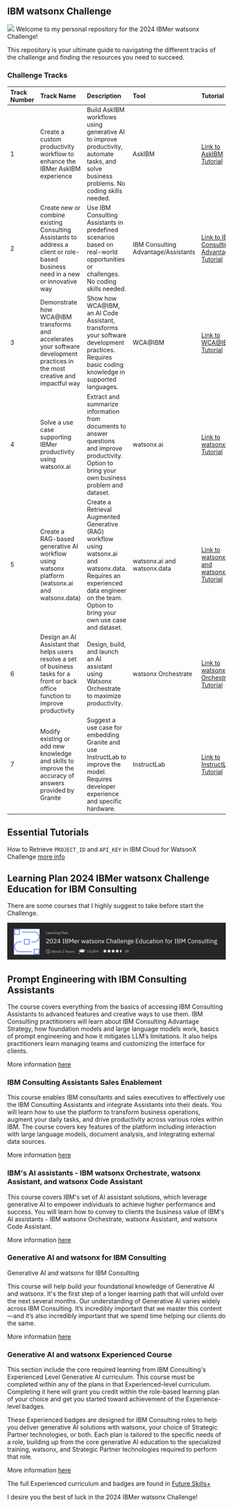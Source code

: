 ## IBM watsonx Challenge
![](assets/animation.gif)
Welcome to my personal repository for the 2024 IBMer watsonx Challenge! 

This repository is your ultimate guide to navigating the different tracks of the challenge and finding the resources you need to succeed.

### Challenge Tracks

| Track Number | Track Name                                                                                                                                                                 | Description                                                                                                                                                                                                                                                                                                                                                                  | Tool                                                                                                                            | Tutorial                                                                                                                               |
| :----------- | :------------------------------------------------------------------------------------------------------------------------------------------------------------------------------ | :------------------------------------------------------------------------------------------------------------------------------------------------------------------------------------------------------------------------------------------------------------------------------------------------------------------------------------------------------------ | :------------------------------------------------------------------------------------------------------------------------------- | :------------------------------------------------------------------------------------------------------------------------------------- |
| 1            | Create a custom productivity workflow to enhance the IBMer AskIBM experience                                                                                                | Build AskIBM workflows using generative AI to improve productivity, automate tasks, and solve business problems. No coding skills needed.                                                                                                                                                                                                                              | AskIBM                                                                                                                           | [Link to AskIBM Tutorial](./track1/README.md)                                                                                    |
| 2            | Create new or combine existing Consulting Assistants to address a client or role-based business need in a new or innovative way                                             | Use IBM Consulting Assistants in predefined scenarios based on real-world opportunities or challenges. No coding skills needed.                                                                                                                                                                                                                                           | IBM Consulting Advantage/Assistants                                                                                              | [Link to IBM Consulting Advantage Tutorial](./track2/README.md)                 |
| 3            | Demonstrate how WCA@IBM transforms and accelerates your software development practices in the most creative and impactful way                                                 | Show how WCA@IBM, an AI Code Assistant, transforms your software development practices. Requires basic coding knowledge in supported languages.                                                                                                                                                                                                                          | WCA@IBM                                                                                                                        | [Link to WCA@IBM Tutorial](./track3/README.md)                                                                                 |
| 4            | Solve a use case supporting IBMer productivity using watsonx.ai                                                                                                                | Extract and summarize information from documents to answer questions and improve productivity. Option to bring your own business problem and dataset.                                                                                                                                                                                                                   | watsonx.ai                                                                                                                       | [Link to watsonx.ai Tutorial](./track4/README.md)                                                                            |
| 5            | Create a RAG-based generative AI workflow using watsonx platform (watsonx.ai and watsonx.data)                                                                                 | Create a Retrieval Augmented Generative (RAG) workflow using watsonx.ai and watsonx.data. Requires an experienced data engineer on the team. Option to bring your own use case and dataset.                                                                                                                                                                                    | watsonx.ai and watsonx.data                                                                                                    | [Link to watsonx.ai and watsonx.data Tutorial](./track5/README.md)                                         |
| 6            | Design an AI Assistant that helps users resolve a set of business tasks for a front or back office function to improve productivity                                         | Design, build, and launch an AI assistant using Watsonx Orchestrate to maximize productivity.                                                                                                                                                                                                                                                                   | watsonx Orchestrate                                                                                                          | [Link to watsonx Orchestrate Tutorial](./track6/README.md)                                                         |
| 7            | Modify existing or add new knowledge and skills to improve the accuracy of answers provided by Granite                                                                       | Suggest a use case for embedding Granite and use InstructLab to improve the model. Requires developer experience and specific hardware.                                                                                                                                                                                                                                | InstructLab                                                                                                                    | [Link to InstructLab Tutorial](./track7/README.md)                                                                         |


## Essential Tutorials



How to Retrieve `PROJECT_ID` and `API_KEY` in IBM Cloud for WatsonX Challenge [more info](tutorials/How-to-get-API-KEY.md)


## Learning Plan 2024 IBMer watsonx Challenge Education for IBM Consulting


There are some courses that I highly suggest to take before start the Challenge.


[![](assets/2024-07-06-10-32-38.png)](https://yourlearning.ibm.com/activity/PLAN-392A3DE753AC)


## Prompt Engineering with IBM Consulting Assistants

The course covers everything from the basics of accessing IBM Consulting Assistants to advanced features and creative ways to use them. IBM Consulting practitioners will learn about IBM Consulting Advantage Strategy, how foundation models and large language models work, basics of prompt engineering and how it mitigates LLM’s limitations. It also helps practitioners learn managing teams and customizing the interface for clients.

More information [here](https://github.ibm.com/ruslan-idelfonso-magana-cic/IBM-Learning-Paths-WatsonX/blob/master/Section1/README.md)

### IBM Consulting Assistants Sales Enablement

This course enables IBM consultants and sales executives to effectively use the IBM Consulting Assistants and integrate Assistants into their deals. You will learn how to use the platform to transform business operations, augment your daily tasks, and drive productivity across various roles within IBM. The course covers key features of the platform including interaction with large language models, document analysis, and integrating external data sources.

More information [here](https://github.ibm.com/ruslan-idelfonso-magana-cic/IBM-Learning-Paths-WatsonX/blob/master/Section2/README.md)
### IBM's AI assistants - IBM watsonx Orchestrate, watsonx Assistant, and watsonx Code Assistant

This course covers IBM's set of AI assistant solutions, which leverage generative AI to empower individuals to achieve higher performance and success. You will learn how to convey to clients the business value of IBM's AI assistants - IBM watsonx Orchestrate, watsonx Assistant, and watsonx Code Assistant. 

More information [here](https://github.ibm.com/ruslan-idelfonso-magana-cic/IBM-Learning-Paths-WatsonX/blob/master/Section3/README.md)


### Generative AI and watsonx for IBM Consulting

Generative AI and watsonx for IBM Consulting

This course will help build your foundational knowledge of Generative AI and watsonx. It's the first step of a longer learning path that will unfold over the next several months. Our understanding of Generative AI varies widely across IBM Consulting. It’s incredibly important that we master this content—and it’s also incredibly important that we spend time helping our clients do the same.

More information [here](https://github.ibm.com/ruslan-idelfonso-magana-cic/IBM-Learning-Paths-WatsonX/blob/master/Section4/README.md)


### Generative AI and watsonx Experienced Course

This section include the core required learning from IBM Consulting's Experienced Level Generative AI curriculum.  This course must be completed within any of the plans in that Experienced-level curriculum.  Completing it here will grant you credit within the role-based learning plan of your choice and get you started toward achievement of the Experience-level badges.

These Experienced badges are designed for IBM Consulting roles to help you deliver generative AI solutions with watsonx, your choice of Strategic Partner technologies, or both. Each plan is tailored to the specific needs of a role, building up from the core generative AI education to the specialized training, watsonx, and Strategic Partner technologies required to perform that role.

More information [here](https://github.ibm.com/ruslan-idelfonso-magana-cic/IBM-Learning-Paths-WatsonX/blob/master/Section5/README.md)

The full Experienced curriculum and badges are found in [Future Skills+](https://ibm.biz/BdSM69)





I desire you the best of luck in the 2024 IBMer watsonx Challenge!
